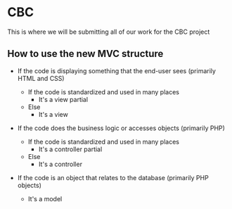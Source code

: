 # CBC
This is where we will be submitting all of our work for the CBC project

How to use the new MVC structure
--------------------------------
- If the code is displaying something that the end-user sees (primarily HTML and CSS)
  - If the code is standardized and used in many places
    - It's a view partial
  - Else
    - It's a view
  
- If the code does the business logic or accesses objects (primarily PHP)
  - If the code is standardized and used in many places
    - It's a controller partial
  - Else
    - It's a controller
  
- If the code is an object that relates to the database (primarily PHP objects)
  - It's a model

